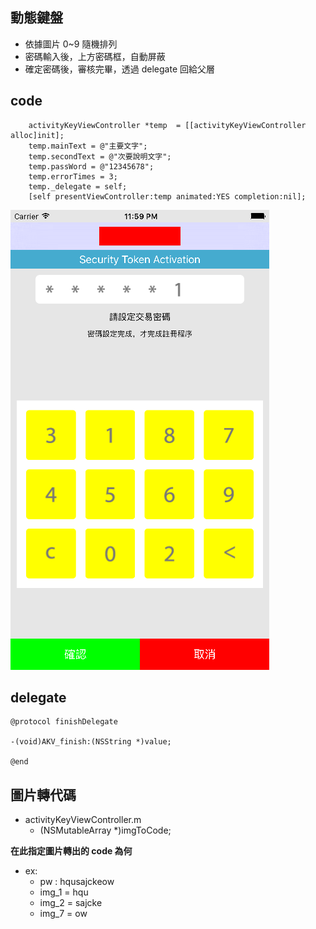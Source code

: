 ## 動態鍵盤

- 依據圖片 0~9 隨機排列
- 密碼輸入後，上方密碼框，自動屏蔽
- 確定密碼後，審核完畢，透過 delegate 回給父層

## code
```
	activityKeyViewController *temp  = [[activityKeyViewController alloc]init];
	temp.mainText = @"主要文字";
	temp.secondText = @"次要說明文字";
	temp.passWord = @"12345678";
	temp.errorTimes = 3;
    temp._delegate = self;
	[self presentViewController:temp animated:YES completion:nil];
```

![img](img.png)

## delegate

```
@protocol finishDelegate

-(void)AKV_finish:(NSString *)value;

@end
```

## 圖片轉代碼

- activityKeyViewController.m
	- (NSMutableArray *)imgToCode;

**在此指定圖片轉出的 code 為何**

- ex:
	- pw : hqusajckeow
	- img_1 = hqu
	- img_2 = sajcke
	- img_7 = ow
